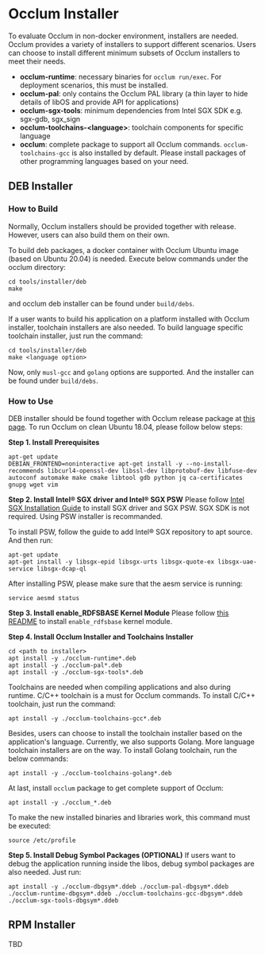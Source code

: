 # Occlum Installer

To evaluate Occlum in non-docker environment, installers are needed. Occlum provides a variety of installers to support different scenarios. Users can choose to install different minimum subsets of Occlum installers to meet their needs.

- **occlum-runtime**: necessary binaries for `occlum run/exec`. For deployment scenarios, this must be installed.
- **occlum-pal**: only contains the Occlum PAL library (a thin layer to hide details of libOS and provide API for applications)
- **occlum-sgx-tools**: minimum dependencies from Intel SGX SDK e.g. sgx-gdb, sgx_sign
- **occlum-toolchains-\<language\>**: toolchain components for specific language
- **occlum**: complete package to support all Occlum commands. `occlum-toolchains-gcc` is also installed by default. Please install packages of other programming languages based on your need.

## DEB Installer

### How to Build

Normally, Occlum installers should be provided together with release. However, users can also build them on their own.

To build deb packages, a docker container with Occlum Ubuntu image (based on Ubuntu 20.04) is needed. Execute below commands under the occlum directory:
```
cd tools/installer/deb
make
```
and occlum deb installer can be found under `build/debs`.

If a user wants to build his application on a platform installed with Occlum installer, toolchain installers are also needed. To build language specific toolchain installer, just run the command:
```
cd tools/installer/deb
make <language option>
```
Now, only `musl-gcc` and `golang` options are supported. And the installer can be found under `build/debs`.

### How to Use

DEB installer should be found together with Occlum release package at [this page](https://github.com/occlum/occlum/releases).
To run Occlum on clean Ubuntu 18.04, please follow below steps:

**Step 1. Install Prerequisites**
```
apt-get update
DEBIAN_FRONTEND=noninteractive apt-get install -y --no-install-recommends libcurl4-openssl-dev libssl-dev libprotobuf-dev libfuse-dev autoconf automake make cmake libtool gdb python jq ca-certificates gnupg wget vim
```

**Step 2. Install Intel® SGX driver and Intel® SGX PSW**
Please follow [Intel SGX Installation Guide](https://download.01.org/intel-sgx/sgx-linux/2.13/docs/Intel_SGX_Installation_Guide_Linux_2.13_Open_Source.pdf) to install SGX driver and SGX PSW. SGX SDK is not required. Using PSW installer is recommanded.

To install PSW, follow the guide to add Intel® SGX repository to apt source. And then run:
```
apt-get update
apt-get install -y libsgx-epid libsgx-urts libsgx-quote-ex libsgx-uae-service libsgx-dcap-ql
```

After installing PSW, please make sure that the aesm service is running:
```
service aesmd status
```

**Step 3. Install enable_RDFSBASE Kernel Module**
Please follow [this README](https://github.com/occlum/enable_rdfsbase/blob/master/README.md) to install `enable_rdfsbase` kernel module.

**Step 4. Install Occlum Installer and Toolchains Installer**
```
cd <path to installer>
apt install -y ./occlum-runtime*.deb
apt install -y ./occlum-pal*.deb
apt install -y ./occlum-sgx-tools*.deb
```

Toolchains are needed when compiling applications and also during runtime. C/C++ toolchain is a must for Occlum commands.
To install C/C++ toolchain, just run the command:
```
apt install -y ./occlum-toolchains-gcc*.deb
```

Besides, users can choose to install the toolchain installer based on the application's language. Currently, we also supports Golang. More language toolchain installers are on the way. To install Golang toolchain, run the below commands:
```
apt install -y ./occlum-toolchains-golang*.deb
```

At last, install `occlum` package to get complete support of Occlum:
```
apt install -y ./occlum_*.deb
```

To make the new installed binaries and libraries work, this command must be executed:
```
source /etc/profile
```

**Step 5. Install Debug Symbol Packages (OPTIONAL)**
If users want to debug the application running inside the libos, debug symbol packages are also needed. Just run:
```
apt install -y ./occlum-dbgsym*.ddeb ./occlum-pal-dbgsym*.ddeb ./occlum-runtime-dbgsym*.ddeb ./occlum-toolchains-gcc-dbgsym*.ddeb ./occlum-sgx-tools-dbgsym*.ddeb
```


## RPM Installer

TBD

<!---
### How to Build

Normally, Occlum installers should be provided together with release. However, users can also build them on their own.

To build RPM packages, a docker container with Occlum CentOS image (based on CentOS 8.2) is needed. Execute below commands under the occlum directory:
```
cd tools/installer/rpm
make
```
and occlum rpm installer can be found under `build/rpms`.

If a user wants to build his application on a platform installed with Occlum installer, toolchain installers are also needed. To build language specific toolchain installer, just run the command:
```
cd tools/installer/rpm
make <language option>
```
Now, only `musl-gcc` and `golang` options are supported. And the installer can be found under `build/rpms`.

### How to Use

RPM installer should be found together with Occlum release package at [this page](https://github.com/occlum/occlum/releases).
To run Occlum on clean Centos 8, please follow below steps:

**Step 1. Install Prerequisites**
```
yum install -y libcurl-devel openssl-devel fuse-devel fuse-libs autoconf automake cmake libtool make yum-utils gdb python2
ln -s /usr/bin/python2 /usr/local/bin/python
dnf config-manager --set-enabled PowerTools
yum install -y ocaml ocaml-ocamlbuild
```

**Step 2. Install Intel® SGX driver and Intel® SGX PSW**
Please follow [Intel SGX Installation Guide](https://download.01.org/intel-sgx/sgx-linux/2.13/docs/Intel_SGX_Installation_Guide_Linux_2.13_Open_Source.pdf) to install SGX driver and SGX PSW. SGX SDK is not required. Using RPM installer is recommanded.

Also, UAE service libraries are needed but may not installed together with SGX PSW if SGX PSW installer is used. Go to SGX RPM local repo and run:
```
rpm -i libsgx-uae-service-*.rpm
```

**Step 3. Install enable_RDFSBASE Kernel Module**
Please follow [this README](https://github.com/occlum/enable_rdfsbase/blob/master/README.md) to install `enable_rdfsbase` kernel module.

**Step 4. Install Occlum Installer and Toolchains Installer**
```
rpm -i occlum-sgx-tools-*.rpm
rpm -i occlum-pal-*.rpm
rpm -i occlum-runtime-*.rpm
```

Toolchains are needed when compiling applications and also during runtime. C/C++ toolchain is a must for Occlum commands.
To install C/C++ toolchain, just run the command:
```
rpm -i occlum-toolchains-gcc-*.rpm
```

Besides, users can choose to install the toolchain installer based on the application's language. Currently, we also supports Golang. More language toolchain installers are on the way. To install Golang toolchain, run the below commands:
```
yum install -y epel-release
yum install -y rc
rpm -i occlum-toolchains-golang-*.rpm
```

At last, install `occlum` package to get complete support of Occlum:
```
rpm -i occlum_*.rpm
```

To make the new installed binaries and libraries work, this command must be executed:
```
source /etc/profile
```

**Step 5. Install Debug Packages (OPTIONAL)**
If users want to debug the application running inside the libos, debug packages are also needed. Just run:
```
rpm -i occlum-debuginfo*.rpm occlum-debugsource*.rpm occlum-pal-debuginfo*.rpm occlum-runtime-debuginfo*.rpm occlum-sgx-tools-debuginfo*.rpm occlum-toolchains-gcc-debuginfo*.rpm occlum-toolchains-gcc-debugsource*.rpm
```
-->
